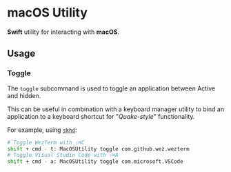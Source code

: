 # macOS Utility

**Swift** utility for interacting with **macOS**.

## Usage

### Toggle

The `toggle` subcommand is used to toggle an application between Active and hidden.

This can be useful in combination with a keyboard manager utility to bind an application to a keyboard shortcut for "_Quake-style_" functionality.

For example, using [`skhd`](https://github.com/koekeishiya/skhd):

```zsh
# Toggle WezTerm with ⇧⌘C
shift + cmd - t: MacOSUtility toggle com.github.wez.wezterm
# Toggle Visual Studio Code with ⇧⌘A
shift + cmd - a: MacOSUtility toggle com.microsoft.VSCode
```
